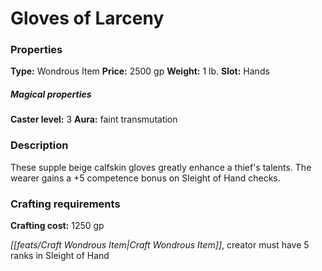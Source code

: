 ﻿---
Title: "Gloves of Larceny"
Type: "Wondrous Item"
Price: "2500 gp"
Weight: "1 lb."
Slot: "Hands"
Caster level: "3"
Aura: "faint transmutation"
Description: |
  "These supple beige calfskin gloves greatly enhance a thief's talents. The wearer gains a +5 competence bonus on Sleight of Hand checks."
Crafting cost: "1250 gp"
Sources: "['Ultimate Equipment']"
---

# Gloves of Larceny

### Properties

**Type:** Wondrous Item **Price:** 2500 gp **Weight:** 1 lb. **Slot:** Hands

##### Magical properties

**Caster level:** 3 **Aura:** faint transmutation

### Description

These supple beige calfskin gloves greatly enhance a thief's talents. The wearer gains a +5 competence bonus on Sleight of Hand checks.

### Crafting requirements

**Crafting cost:** 1250 gp

_[[feats/Craft Wondrous Item|Craft Wondrous Item]]_, creator must have 5 ranks in Sleight of Hand

